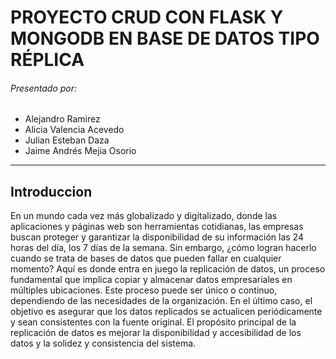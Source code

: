 # PROYECTO CRUD CON FLASK Y MONGODB EN BASE DE DATOS TIPO RÉPLICA


###### Presentado por:
- Alejandro Ramirez 
- Alicia Valencia Acevedo
- Julian Esteban Daza
- Jaime Andrés Mejia Osorio
------------



## Introduccion
En un mundo cada vez más globalizado y digitalizado, donde las aplicaciones y páginas web son herramientas cotidianas,
las empresas buscan proteger y garantizar la disponibilidad de su información las 24 horas del día, los 7 días de la semana.
Sin embargo, ¿cómo logran hacerlo cuando se trata de bases de datos que pueden fallar en cualquier momento? Aquí es donde entra
en juego la replicación de datos, un proceso fundamental que implica copiar y almacenar datos empresariales en múltiples ubicaciones.
Este proceso puede ser único o continuo, dependiendo de las necesidades de la organización. En el último caso, el objetivo es asegurar
que los datos replicados se actualicen periódicamente y sean consistentes con la fuente original. El propósito principal de la replicación
de datos es mejorar la disponibilidad y accesibilidad de los datos y la solidez y consistencia del sistema.
